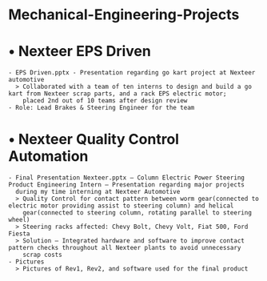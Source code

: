 # Mechanical-Engineering-Projects
# •	Nexteer EPS Driven 
    - EPS Driven.pptx - Presentation regarding go kart project at Nexteer automotive
      > Collaborated with a team of ten interns to design and build a go kart from Nexteer scrap parts, and a rack EPS electric motor;
        placed 2nd out of 10 teams after design review
    - Role: Lead Brakes & Steering Engineer for the team
# •	Nexteer Quality Control Automation
    - Final Presentation Nexteer.pptx – Column Electric Power Steering Product Engineering Intern – Presentation regarding major projects 
      during my time interning at Nexteer Automotive
      > Quality Control for contact pattern between worm gear(connected to electric motor providing assist to steering column) and helical
        gear(connected to steering column, rotating parallel to steering wheel)
      > Steering racks affected: Chevy Bolt, Chevy Volt, Fiat 500, Ford Fiesta 
      > Solution – Integrated hardware and software to improve contact pattern checks throughout all Nexteer plants to avoid unnecessary
        scrap costs
    - Pictures
      > Pictures of Rev1, Rev2, and software used for the final product
